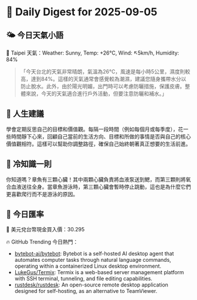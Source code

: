 # 🌅 Daily Digest for 2025-09-05

## 🌤️ 今日天氣小語
📍 Taipei 天氣：Weather: Sunny, Temp: +26°C, Wind: ↖5km/h, Humidity: 84%
> 「今天台北的天氣非常晴朗，氣溫為26°C，風速是每小時5公里，濕度則較高，達到84%。這樣的天氣通常會感覺較為潮濕，建議您隨身攜帶水分以防止脫水。此外，由於陽光明媚，出門時可以考慮防曬措施，保護皮膚。整體來說，今天的天氣適合進行戶外活動，但要注意防曬和補水。」

## 💬 人生建議
學會定期反思自己的目標和價值觀。每隔一段時間（例如每個月或每季度），花一些時間靜下心來，回顧自己當前的生活方向、目標和所做的事情是否與自己的核心價值觀相符。這樣可以幫助你調整路徑，確保自己始終朝著真正想要的生活前進。

## 🧠 冷知識一則
你知道嗎？章魚有三顆心臟！其中兩顆心臟負責將血液泵送到鰓，而第三顆則將氧合血液送往全身。當章魚游泳時，第三顆心臟會暫時停止跳動，這也是為什麼它們更喜歡爬行而不是游泳的原因。
## 💱 今日匯率
💱 美元兌台幣現金買入價：30.295

🔥 GitHub Trending 今日熱門：
- [bytebot-ai/bytebot](https://github.com/bytebot-ai/bytebot): Bytebot is a self-hosted AI desktop agent that automates computer tasks through natural language commands, operating within a containerized Linux desktop environment.
- [LukeGus/Termix](https://github.com/LukeGus/Termix): Termix is a web-based server management platform with SSH terminal, tunneling, and file editing capabilities.
- [rustdesk/rustdesk](https://github.com/rustdesk/rustdesk): An open-source remote desktop application designed for self-hosting, as an alternative to TeamViewer.

